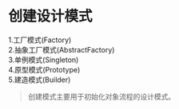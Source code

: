 # 创建设计模式
1.工厂模式(Factory)    
2.抽象工厂模式(AbstractFactory)    
3.单例模式(Singleton)    
4.原型模式(Prototype)    
5.建造模式(Builder)
>创建模式主要用于初始化对象流程的设计模式。